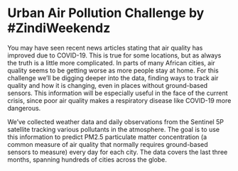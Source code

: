 # Urban Air Pollution Challenge by #ZindiWeekendz
You may have seen recent news articles stating that air quality has improved due to COVID-19. 
This is true for some locations, but as always the truth is a little more complicated. 
In parts of many African cities, air quality seems to be getting worse as more people stay at home. 
For this challenge we’ll be digging deeper into the data, finding ways to track air quality and how it is changing, even in places without ground-based sensors. 
This information will be especially useful in the face of the current crisis, since poor air quality makes a respiratory disease like COVID-19 more dangerous.

We’ve collected weather data and daily observations from the Sentinel 5P satellite tracking various pollutants in the atmosphere. 
The goal is to use this information to predict PM2.5 particulate matter concentration (a common measure of air quality that normally requires ground-based sensors to measure) every day for each city. The data covers the last three months, spanning hundreds of cities across the globe.
